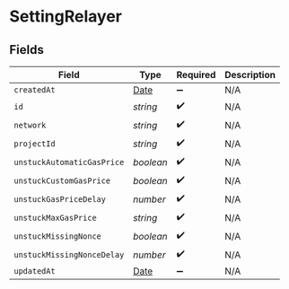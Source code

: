 # SettingRelayer


## Fields

| Field                                                                                         | Type                                                                                          | Required                                                                                      | Description                                                                                   |
| --------------------------------------------------------------------------------------------- | --------------------------------------------------------------------------------------------- | --------------------------------------------------------------------------------------------- | --------------------------------------------------------------------------------------------- |
| `createdAt`                                                                                   | [Date](https://developer.mozilla.org/en-US/docs/Web/JavaScript/Reference/Global_Objects/Date) | :heavy_minus_sign:                                                                            | N/A                                                                                           |
| `id`                                                                                          | *string*                                                                                      | :heavy_check_mark:                                                                            | N/A                                                                                           |
| `network`                                                                                     | *string*                                                                                      | :heavy_check_mark:                                                                            | N/A                                                                                           |
| `projectId`                                                                                   | *string*                                                                                      | :heavy_check_mark:                                                                            | N/A                                                                                           |
| `unstuckAutomaticGasPrice`                                                                    | *boolean*                                                                                     | :heavy_check_mark:                                                                            | N/A                                                                                           |
| `unstuckCustomGasPrice`                                                                       | *boolean*                                                                                     | :heavy_check_mark:                                                                            | N/A                                                                                           |
| `unstuckGasPriceDelay`                                                                        | *number*                                                                                      | :heavy_check_mark:                                                                            | N/A                                                                                           |
| `unstuckMaxGasPrice`                                                                          | *string*                                                                                      | :heavy_check_mark:                                                                            | N/A                                                                                           |
| `unstuckMissingNonce`                                                                         | *boolean*                                                                                     | :heavy_check_mark:                                                                            | N/A                                                                                           |
| `unstuckMissingNonceDelay`                                                                    | *number*                                                                                      | :heavy_check_mark:                                                                            | N/A                                                                                           |
| `updatedAt`                                                                                   | [Date](https://developer.mozilla.org/en-US/docs/Web/JavaScript/Reference/Global_Objects/Date) | :heavy_minus_sign:                                                                            | N/A                                                                                           |